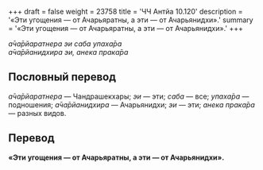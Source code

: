 +++
draft = false
weight = 23758
title = 'ЧЧ Антйа 10.120'
description = '«Эти угощения — от Ачарьяратны, а эти — от Ачарьянидхи».'
summary = '«Эти угощения — от Ачарьяратны, а эти — от Ачарьянидхи».'
+++

_а̄ча̄рйаратнера эи саба упаха̄ра  
а̄ча̄рйанидхира эи, анека прака̄ра_

## Пословный перевод

_а̄ча̄рйаратнера_ — Чандрашекхары; _эи_ — эти; _саба_ — все; _упаха̄ра_ — подношения; _а̄ча̄рйанидхира_ — Ачарьянидхи; _эи_ — эти; _анека_ _прака̄ра_ — разных видов.

## Перевод

**«Эти угощения — от Ачарьяратны, а эти — от Ачарьянидхи».**
